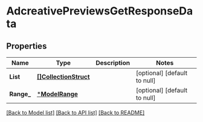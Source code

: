 # AdcreativePreviewsGetResponseData

## Properties
Name | Type | Description | Notes
------------ | ------------- | ------------- | -------------
**List** | [**[]CollectionStruct**](collection_struct.md) |  | [optional] [default to null]
**Range_** | [***ModelRange**](range.md) |  | [optional] [default to null]

[[Back to Model list]](../README.md#documentation-for-models) [[Back to API list]](../README.md#documentation-for-api-endpoints) [[Back to README]](../README.md)


